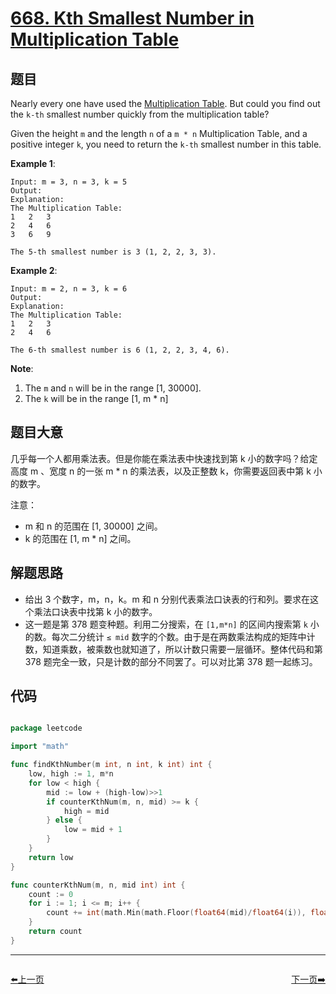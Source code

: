 # [668. Kth Smallest Number in Multiplication Table](https://leetcode.com/problems/kth-smallest-number-in-multiplication-table/)


## 题目

Nearly every one have used the [Multiplication Table](https://en.wikipedia.org/wiki/Multiplication_table). But could you find out the `k-th` smallest number quickly from the multiplication table?

Given the height `m` and the length `n` of a `m * n` Multiplication Table, and a positive integer `k`, you need to return the `k-th` smallest number in this table.

**Example 1**:

    Input: m = 3, n = 3, k = 5
    Output: 
    Explanation: 
    The Multiplication Table:
    1	2	3
    2	4	6
    3	6	9
    
    The 5-th smallest number is 3 (1, 2, 2, 3, 3).

**Example 2**:

    Input: m = 2, n = 3, k = 6
    Output: 
    Explanation: 
    The Multiplication Table:
    1	2	3
    2	4	6
    
    The 6-th smallest number is 6 (1, 2, 2, 3, 4, 6).

**Note**:

1. The `m` and `n` will be in the range [1, 30000].
2. The `k` will be in the range [1, m * n]


## 题目大意

几乎每一个人都用乘法表。但是你能在乘法表中快速找到第 k 小的数字吗？给定高度 m 、宽度 n 的一张 m * n 的乘法表，以及正整数 k，你需要返回表中第 k 小的数字。


注意：

- m 和 n 的范围在 [1, 30000] 之间。
- k 的范围在 [1, m * n] 之间。

## 解题思路

- 给出 3 个数字，m，n，k。m  和 n 分别代表乘法口诀表的行和列。要求在这个乘法口诀表中找第 k 小的数字。
- 这一题是第 378 题变种题。利用二分搜索，在 `[1,m*n]` 的区间内搜索第 `k` 小的数。每次二分统计 `≤ mid` 数字的个数。由于是在两数乘法构成的矩阵中计数，知道乘数，被乘数也就知道了，所以计数只需要一层循环。整体代码和第 378 题完全一致，只是计数的部分不同罢了。可以对比第 378 题一起练习。


## 代码

```go

package leetcode

import "math"

func findKthNumber(m int, n int, k int) int {
	low, high := 1, m*n
	for low < high {
		mid := low + (high-low)>>1
		if counterKthNum(m, n, mid) >= k {
			high = mid
		} else {
			low = mid + 1
		}
	}
	return low
}

func counterKthNum(m, n, mid int) int {
	count := 0
	for i := 1; i <= m; i++ {
		count += int(math.Min(math.Floor(float64(mid)/float64(i)), float64(n)))
	}
	return count
}

```


----------------------------------------------
<div style="display: flex;justify-content: space-between;align-items: center;">
<p><a href="https://books.halfrost.com/leetcode/ChapterFour/0600~0699/0665.Non-decreasing-Array/">⬅️上一页</a></p>
<p><a href="https://books.halfrost.com/leetcode/ChapterFour/0600~0699/0669.Trim-a-Binary-Search-Tree/">下一页➡️</a></p>
</div>
